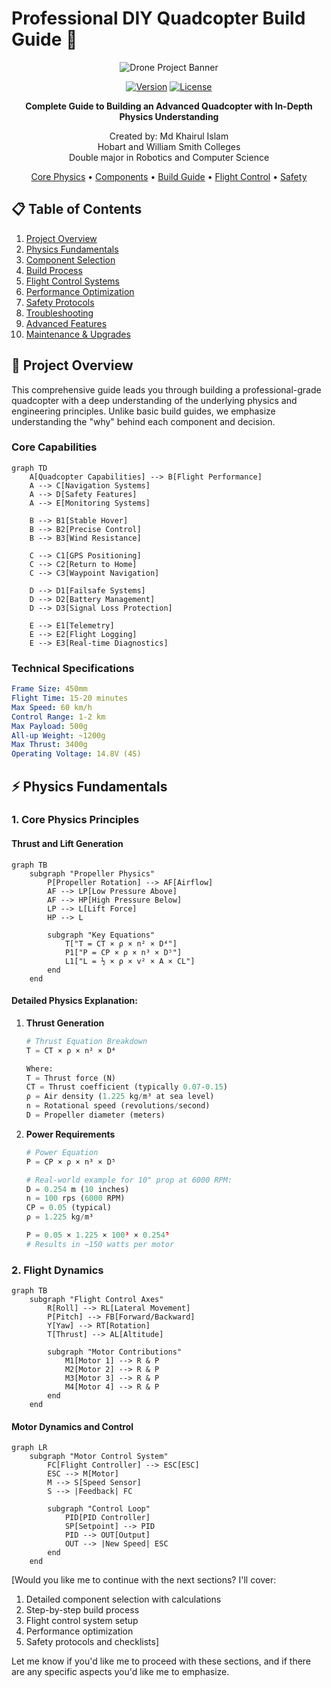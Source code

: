 # Professional DIY Quadcopter Build Guide 🚁

<div align="center">

![Drone Project Banner](images/drone-banner.png)

[![Version](https://img.shields.io/badge/version-1.0.0-blue.svg)](https://github.com/yourusername/DIY-Quadcopter)
[![License](https://img.shields.io/badge/license-MIT-green.svg)](LICENSE)

**Complete Guide to Building an Advanced Quadcopter with In-Depth Physics Understanding**

Created by: Md Khairul Islam  
Hobart and William Smith Colleges  
Double major in Robotics and Computer Science

[Core Physics](#physics-fundamentals) • 
[Components](#essential-components) • 
[Build Guide](#build-guide) • 
[Flight Control](#flight-control) •
[Safety](#safety-protocols)

</div>

## 📋 Table of Contents
1. [Project Overview](#project-overview)
2. [Physics Fundamentals](#physics-fundamentals)
3. [Component Selection](#component-selection)
4. [Build Process](#build-process)
5. [Flight Control Systems](#flight-control-systems)
6. [Performance Optimization](#performance-optimization)
7. [Safety Protocols](#safety-protocols)
8. [Troubleshooting](#troubleshooting)
9. [Advanced Features](#advanced-features)
10. [Maintenance & Upgrades](#maintenance--upgrades)

## 🎯 Project Overview

This comprehensive guide leads you through building a professional-grade quadcopter with a deep understanding of the underlying physics and engineering principles. Unlike basic build guides, we emphasize understanding the "why" behind each component and decision.

### Core Capabilities
```mermaid
graph TD
    A[Quadcopter Capabilities] --> B[Flight Performance]
    A --> C[Navigation Systems]
    A --> D[Safety Features]
    A --> E[Monitoring Systems]
    
    B --> B1[Stable Hover]
    B --> B2[Precise Control]
    B --> B3[Wind Resistance]
    
    C --> C1[GPS Positioning]
    C --> C2[Return to Home]
    C --> C3[Waypoint Navigation]
    
    D --> D1[Failsafe Systems]
    D --> D2[Battery Management]
    D --> D3[Signal Loss Protection]
    
    E --> E1[Telemetry]
    E --> E2[Flight Logging]
    E --> E3[Real-time Diagnostics]
```

### Technical Specifications
```yaml
Frame Size: 450mm
Flight Time: 15-20 minutes
Max Speed: 60 km/h
Control Range: 1-2 km
Max Payload: 500g
All-up Weight: ~1200g
Max Thrust: 3400g
Operating Voltage: 14.8V (4S)
```

## ⚡ Physics Fundamentals

### 1. Core Physics Principles

#### Thrust and Lift Generation
```mermaid
graph TB
    subgraph "Propeller Physics"
        P[Propeller Rotation] --> AF[Airflow]
        AF --> LP[Low Pressure Above]
        AF --> HP[High Pressure Below]
        LP --> L[Lift Force]
        HP --> L
        
        subgraph "Key Equations"
            T["T = CT × ρ × n² × D⁴"]
            P1["P = CP × ρ × n³ × D⁵"]
            L1["L = ½ × ρ × v² × A × CL"]
        end
    end
```

#### Detailed Physics Explanation:

1. **Thrust Generation**
   ```python
   # Thrust Equation Breakdown
   T = CT × ρ × n² × D⁴
   
   Where:
   T = Thrust force (N)
   CT = Thrust coefficient (typically 0.07-0.15)
   ρ = Air density (1.225 kg/m³ at sea level)
   n = Rotational speed (revolutions/second)
   D = Propeller diameter (meters)
   ```

2. **Power Requirements**
   ```python
   # Power Equation
   P = CP × ρ × n³ × D⁵
   
   # Real-world example for 10" prop at 6000 RPM:
   D = 0.254 m (10 inches)
   n = 100 rps (6000 RPM)
   CP = 0.05 (typical)
   ρ = 1.225 kg/m³
   
   P = 0.05 × 1.225 × 100³ × 0.254⁵
   # Results in ~150 watts per motor
   ```

### 2. Flight Dynamics

```mermaid
graph TB
    subgraph "Flight Control Axes"
        R[Roll] --> RL[Lateral Movement]
        P[Pitch] --> FB[Forward/Backward]
        Y[Yaw] --> RT[Rotation]
        T[Thrust] --> AL[Altitude]
        
        subgraph "Motor Contributions"
            M1[Motor 1] --> R & P
            M2[Motor 2] --> R & P
            M3[Motor 3] --> R & P
            M4[Motor 4] --> R & P
        end
    end
```

#### Motor Dynamics and Control
```mermaid
graph LR
    subgraph "Motor Control System"
        FC[Flight Controller] --> ESC[ESC]
        ESC --> M[Motor]
        M --> S[Speed Sensor]
        S --> |Feedback| FC
        
        subgraph "Control Loop"
            PID[PID Controller]
            SP[Setpoint] --> PID
            PID --> OUT[Output]
            OUT --> |New Speed| ESC
        end
    end
```

[Would you like me to continue with the next sections? I'll cover:
1. Detailed component selection with calculations
2. Step-by-step build process
3. Flight control system setup
4. Performance optimization
5. Safety protocols and checklists]

Let me know if you'd like me to proceed with these sections, and if there are any specific aspects you'd like me to emphasize.
